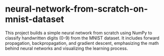 # neural-network-from-scratch-on-mnist-dataset
This project builds a simple neural network from scratch using NumPy to classify handwritten digits (0-9) from the MNIST dataset. It includes forward propagation, backpropagation, and gradient descent, emphasizing the math behind neural networks and visualizing the learning process.
